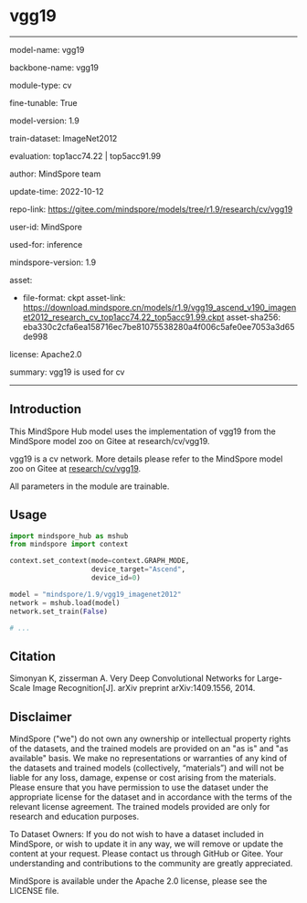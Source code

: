 # vgg19

---

model-name: vgg19

backbone-name: vgg19

module-type: cv

fine-tunable: True

model-version: 1.9

train-dataset: ImageNet2012

evaluation: top1acc74.22 | top5acc91.99

author: MindSpore team

update-time: 2022-10-12

repo-link: <https://gitee.com/mindspore/models/tree/r1.9/research/cv/vgg19>

user-id: MindSpore

used-for: inference

mindspore-version: 1.9

asset:

-
    file-format: ckpt
    asset-link: <https://download.mindspore.cn/models/r1.9/vgg19_ascend_v190_imagenet2012_research_cv_top1acc74.22_top5acc91.99.ckpt>
    asset-sha256: eba330c2cfa6ea158716ec7be81075538280a4f006c5afe0ee7053a3d65de998

license: Apache2.0

summary: vgg19 is used for cv

---

## Introduction

This MindSpore Hub model uses the implementation of vgg19 from the MindSpore model zoo on Gitee at research/cv/vgg19.

vgg19 is a cv network. More details please refer to the MindSpore model zoo on Gitee at [research/cv/vgg19](https://gitee.com/mindspore/models/blob/r1.9/research/cv/vgg19/README.md).

All parameters in the module are trainable.

## Usage

```python
import mindspore_hub as mshub
from mindspore import context

context.set_context(mode=context.GRAPH_MODE,
                    device_target="Ascend",
                    device_id=0)

model = "mindspore/1.9/vgg19_imagenet2012"
network = mshub.load(model)
network.set_train(False)

# ...
```

## Citation

Simonyan K, zisserman A. Very Deep Convolutional Networks for Large-Scale Image Recognition[J]. arXiv preprint arXiv:1409.1556, 2014.

## Disclaimer

MindSpore ("we") do not own any ownership or intellectual property rights of the datasets, and the trained models are provided on an "as is" and "as available" basis. We make no representations or warranties of any kind of the datasets and trained models (collectively, “materials”) and will not be liable for any loss, damage, expense or cost arising from the materials. Please ensure that you have permission to use the dataset under the appropriate license for the dataset and in accordance with the terms of the relevant license agreement. The trained models provided are only for research and education purposes.

To Dataset Owners: If you do not wish to have a dataset included in MindSpore, or wish to update it in any way, we will remove or update the content at your request. Please contact us through GitHub or Gitee. Your understanding and contributions to the community are greatly appreciated.

MindSpore is available under the Apache 2.0 license, please see the LICENSE file.
